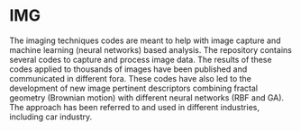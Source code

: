 # IMG
The imaging techniques codes are meant to help with image capture and machine learning (neural networks) based analysis. The repository contains several codes to capture and process image data. The results of these codes applied to thousands of images have been published and communicated in different fora. These codes have also led to the development of new image pertinent descriptors combining fractal geometry (Brownian motion) with different neural networks (RBF and GA). The approach has been referred to and used in different industries, including car industry.
